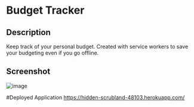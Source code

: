 # Budget Tracker

## Description
Keep track of your personal budget. Created with service workers to save your budgeting even if you go offline.

## Screenshot
![image](https://user-images.githubusercontent.com/98269245/173425761-3ab3ea6f-ad33-49cf-8590-4607d97d8f16.png)


#Deployed Application
https://hidden-scrubland-48103.herokuapp.com/
